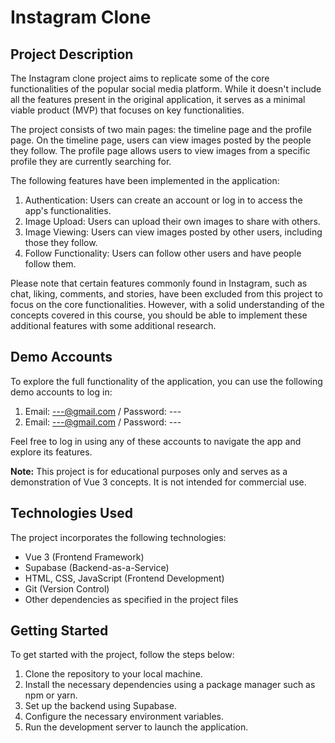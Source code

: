 # Instagram Clone

## Project Description

The Instagram clone project aims to replicate some of the core functionalities of the popular social media platform. While it doesn't include all the features present in the original application, it serves as a minimal viable product (MVP) that focuses on key functionalities.

The project consists of two main pages: the timeline page and the profile page. On the timeline page, users can view images posted by the people they follow. The profile page allows users to view images from a specific profile they are currently searching for.

The following features have been implemented in the application:

1. Authentication: Users can create an account or log in to access the app's functionalities.
2. Image Upload: Users can upload their own images to share with others.
3. Image Viewing: Users can view images posted by other users, including those they follow.
4. Follow Functionality: Users can follow other users and have people follow them.

Please note that certain features commonly found in Instagram, such as chat, liking, comments, and stories, have been excluded from this project to focus on the core functionalities. However, with a solid understanding of the concepts covered in this course, you should be able to implement these additional features with some additional research.

## Demo Accounts

To explore the full functionality of the application, you can use the following demo accounts to log in:

1. Email: ---@gmail.com / Password: ---
2. Email: ---@gmail.com / Password: ---

Feel free to log in using any of these accounts to navigate the app and explore its features.

**Note:** This project is for educational purposes only and serves as a demonstration of Vue 3 concepts. It is not intended for commercial use.

## Technologies Used

The project incorporates the following technologies:

- Vue 3 (Frontend Framework)
- Supabase (Backend-as-a-Service)
- HTML, CSS, JavaScript (Frontend Development)
- Git (Version Control)
- Other dependencies as specified in the project files

## Getting Started

To get started with the project, follow the steps below:

1. Clone the repository to your local machine.
2. Install the necessary dependencies using a package manager such as npm or yarn.
3. Set up the backend using Supabase.
4. Configure the necessary environment variables.
5. Run the development server to launch the application.

